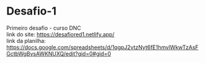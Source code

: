 # Desafio-1
Primeiro desafio - curso DNC<br>
link do site: https://desafiored1.netlify.app/<br>
link da planilha: https://docs.google.com/spreadsheets/d/1qgpJ2vtzNyt6fE1hmvlWkwTzAsFGctbWgBysAWKNUXQ/edit?gid=0#gid=0
